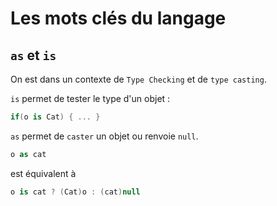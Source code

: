 # Les mots clés du langage



## `as` et `is`

On est dans un contexte de `Type Checking` et de `type casting`.

`is` permet de tester le type d'un objet :

```cs
if(o is Cat) { ... }
```

`as` permet de `caster` un objet ou renvoie `null`.

```cs
o as cat
```

est équivalent à 

```cs
o is cat ? (Cat)o : (cat)null
```

